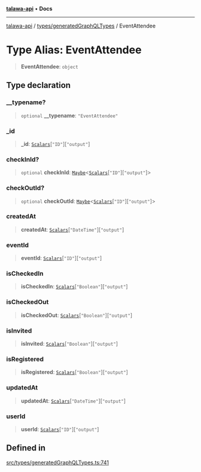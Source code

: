 [**talawa-api**](../../../README.md) • **Docs**

***

[talawa-api](../../../modules.md) / [types/generatedGraphQLTypes](../README.md) / EventAttendee

# Type Alias: EventAttendee

> **EventAttendee**: `object`

## Type declaration

### \_\_typename?

> `optional` **\_\_typename**: `"EventAttendee"`

### \_id

> **\_id**: [`Scalars`](Scalars.md)\[`"ID"`\]\[`"output"`\]

### checkInId?

> `optional` **checkInId**: [`Maybe`](Maybe.md)\<[`Scalars`](Scalars.md)\[`"ID"`\]\[`"output"`\]\>

### checkOutId?

> `optional` **checkOutId**: [`Maybe`](Maybe.md)\<[`Scalars`](Scalars.md)\[`"ID"`\]\[`"output"`\]\>

### createdAt

> **createdAt**: [`Scalars`](Scalars.md)\[`"DateTime"`\]\[`"output"`\]

### eventId

> **eventId**: [`Scalars`](Scalars.md)\[`"ID"`\]\[`"output"`\]

### isCheckedIn

> **isCheckedIn**: [`Scalars`](Scalars.md)\[`"Boolean"`\]\[`"output"`\]

### isCheckedOut

> **isCheckedOut**: [`Scalars`](Scalars.md)\[`"Boolean"`\]\[`"output"`\]

### isInvited

> **isInvited**: [`Scalars`](Scalars.md)\[`"Boolean"`\]\[`"output"`\]

### isRegistered

> **isRegistered**: [`Scalars`](Scalars.md)\[`"Boolean"`\]\[`"output"`\]

### updatedAt

> **updatedAt**: [`Scalars`](Scalars.md)\[`"DateTime"`\]\[`"output"`\]

### userId

> **userId**: [`Scalars`](Scalars.md)\[`"ID"`\]\[`"output"`\]

## Defined in

[src/types/generatedGraphQLTypes.ts:741](https://github.com/PalisadoesFoundation/talawa-api/blob/fe65d855b3d1e3e4af621340e7e8bfa0325634c1/src/types/generatedGraphQLTypes.ts#L741)
